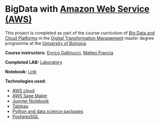 # BigData with [Amazon Web Service (AWS)](https://aws.amazon.com/) 

This project is completed as part of the course curriculum of [Big Data and Cloud Platforms](https://www.unibo.it/en/teaching/course-unit-catalogue/course-unit/2023/466768) in the [Digital Transformation Management](https://corsi.unibo.it/2cycle/DigitalTransformationManagement/course-structure-diagram/piano/2023/5815/000/000/2023) master degree programme at the [University of Bologna](www.unibo.it).

**Course instructors:** [Enrico Gallinucci](https://www.unibo.it/sitoweb/enrico.gallinucci/en),  [Matteo Francia](https://www.unibo.it/sitoweb/m.francia/en)

**Completed LAB:** [Laboratory](https://kmohamedalie.github.io/DTM-BigData-Cloud-AWS/) 

**Notebook:** [Link](https://github.com/Kmohamedalie/DTM-BigData-Cloud-AWS/blob/master/DTM-Bigdata-LAB/03_DL2DWH_FinaLab.ipynb)
 
**Technologies used:**
 - [AWS cloud](https://aws.amazon.com/)
 -  [AWS Sage Maker](https://aws.amazon.com/sagemaker/) 
 -  [Jupyter Notebook](http://jupyter.org/)
 -  [Tableau](https://www.tableau.com/)
 -  [Python and data science packages](https://www.datacamp.com/blog/top-python-libraries-for-data-science)
 -  [PostgresSQL](https://www.postgresql.org/)
 
